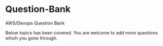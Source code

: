 # Question-Bank
AWS/Devops Question Bank

Below topics has been covered. You are welcome to add more questions which you gone through.


